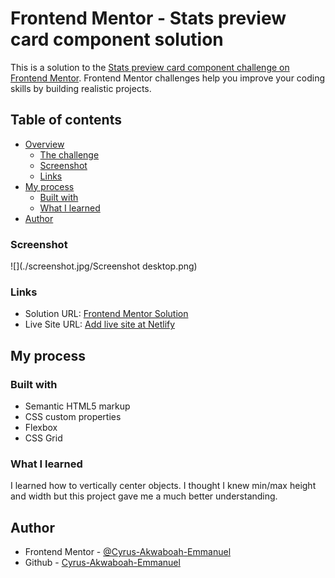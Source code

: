 # Frontend Mentor - Stats preview card component solution

This is a solution to the [Stats preview card component challenge on Frontend Mentor](https://www.frontendmentor.io/challenges/stats-preview-card-component-8JqbgoU62). Frontend Mentor challenges help you improve your coding skills by building realistic projects. 

## Table of contents

- [Overview](#overview)
  - [The challenge](#the-challenge)
  - [Screenshot](#screenshot)
  - [Links](#links)
- [My process](#my-process)
  - [Built with](#built-with)
  - [What I learned](#what-i-learned)
- [Author](#author)


### Screenshot

![](./screenshot.jpg/Screenshot desktop.png)

### Links
- Solution URL: [Frontend Mentor Solution](https://your-solution-url.com)
- Live Site URL: [Add live site at Netlify](https://stats-preview-card-component-main123.netlify.app/)

## My process

### Built with

- Semantic HTML5 markup
- CSS custom properties
- Flexbox
- CSS Grid

### What I learned
I learned how to vertically center objects. I thought I knew min/max height and width but this project gave me a much better understanding.


## Author
- Frontend Mentor - [@Cyrus-Akwaboah-Emmanuel](https://www.frontendmentor.io/profile/Cyrus-Akwaboah-Emmanuel)
- Github - [Cyrus-Akwaboah-Emmanuel](https://github.com/Cyrus-Akwaboah-Emmanuel)
